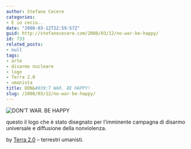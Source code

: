 ```yaml
---
author: Stefano Cecere
categories:
- E io cecio..
date: "2008-03-12T22:59:57Z"
guid: http://stefanocecere.com/2008/03/12/no-war-be-happy/
id: 733
related_posts:
- null
tags:
- arte
- disarmo nucleare
- logo
- Terra 2.0
- umanista
title: DON&#039;T WAR. BE HAPPY!
slug: /2008/03/12/no-war-be-happy/
---
```


![DON’T WAR. BE HAPPY](http://stefanocecere.com/wp-content/uploads/sites/3/2008/03/dont-war-be-happy_500.png)

questo il logo che è stato disegnato per l&#8217;imminente campagna di disarmo universale e diffusione della nonviolenza.
  
by [Terra 2.0](http://www.terra2.tv) &#8211; terrestri umanisti.